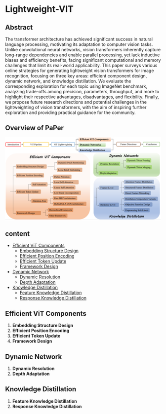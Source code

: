 # Lightweight-VIT
## Abstract
The transformer architecture has achieved significant success in natural language processing, motivating its adaptation to computer vision tasks. 
Unlike convolutional neural networks, vision transformers inherently capture long-range dependencies and enable parallel processing, yet lack inductive biases and efficiency benefits, facing significant computational and memory challenges that limit its real-world applicability. 
This paper surveys various online strategies for generating lightweight vision transformers for image recognition, focusing on three key areas: efficient component design, dynamic network, and knowledge distillation. 
We evaluate the corresponding exploration for each topic using ImageNet benchmark, analyzing trade-offs among precision, parameters, throughput, and more to highlight their respective advantages, disadvantages, and flexibility. 
Finally, we propose future research directions and potential   challenges in the lightweighting of vision transformers, with the aim of inspiring further exploration and providing practical guidance for the community.
## Overview of PaPer
![overview](picture/overview.png)
## content
- [Efficient ViT Components](#efficient-vit-components)
  - [Embedding Structure Design](embedding-structure-design)
  - [Efficient Position Encoding](efficient-position-encoding)
  - [Efficient Token Update](efficient-token-update)
  - [Framework Design](framework-design)
- [Dynamic Network](#dynamic-network)
  - [Dynamic Resolution](dynamic-resolution)
  - [Depth Adaptation](depth-adaptation)
- [Knowledge Distillation](#knowledge-distillation)
  - [Feature Knowledge Distillation](feature-knowledge-distillation)
  - [Response Knowledge Distillation](response-knowledge-distillation)


## Efficient ViT Components
1. **Embedding Structure Design**
2. **Efficient Position Encoding**
3. **Efficient Token Update**
4. **Framework Design**
## Dynamic Network
1. **Dynamic Resolution**
2. **Depth Adaptation**
## Knowledge Distillation
1. **Feature Knowledge Distillation**
2. **Response Knowledge Distillation**
